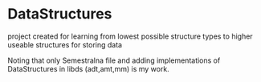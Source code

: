 # DataStructures
 project created for learning from lowest possible structure types to higher useable structures for storing data
 
 Noting that only Semestralna file and adding implementations of DataStructures in libds (adt,amt,mm) is my work.
